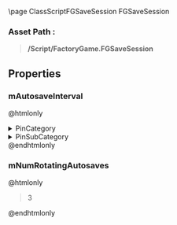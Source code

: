 \page ClassScriptFGSaveSession FGSaveSession
### Asset Path :
<b><blockquote>/Script/FactoryGame.FGSaveSession</blockquote></b>
## Properties

### mAutosaveInterval
@htmlonly
<details>
 <summary>PinCategory</summary>
<blockquote>float</blockquote>
</details>
<details>
 <summary>PinSubCategory</summary>
<blockquote>float</blockquote>
</details>
@endhtmlonly

### mNumRotatingAutosaves
@htmlonly
<blockquote>3</blockquote>
@endhtmlonly


